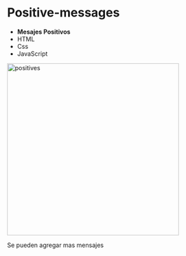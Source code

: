 # Positive-messages

* **Mesajes Positivos**
* HTML
* Css
* JavaScript

<img src="https://github.com/zNovoid/zNovoid/blob/main/assets/2163399.png" alt="positives" width="400"/>

Se pueden agregar mas mensajes
